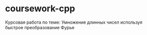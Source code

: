 # coursework-cpp
Курсовая работа по теме: Умножение длинных чисел используя быстрое преобразование Фурье
